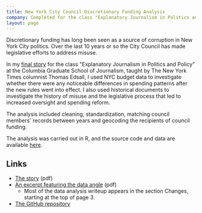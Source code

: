 ```yaml
---
title: New York City Council Discretionary Funding Analysis
company: Completed for the class "Explanatory Journalism in Politics and Policy," taught by Thomas Edsall
layout: page
---
```


Discretionary funding has long been seen as a source of corruption in New York
City politics. Over the last 10 years or so the City Council has made
legislative efforts to address misuse.

In my [final story](/files/council-spending.pdf) for the class "Explanatory
Journalism in Politics and Policy" at the Columbia Graduate School of
Journalism, taught by The New York Times columnist Thomas Edsall, I used NYC
budget data to investigate whether there were any noticeable differences in
spending patterns after the new rules went into effect. I also used historical
documents to investigate the history of misuse and the legislative process that
led to increased oversight and spending reform.

The analysis included cleaning, standardization, matching council members'
records between years and geocoding the recipients of council funding.

The analysis was carried out in R, and the source code and data are available
[here](https://github.com/jonahsmith/discretionary-funding).

## Links

* [The story](/assets/files/council-spending.pdf) (pdf)
* [An excerpt featuring the data angle](/assets/files/spending-excerpt.pdf) (pdf)
    * Most of the data analysis writeup appears in the section Changes, starting at the top of page 3.
* [The GitHub repository](https://github.com/jonahsmith/discretionary-funding)